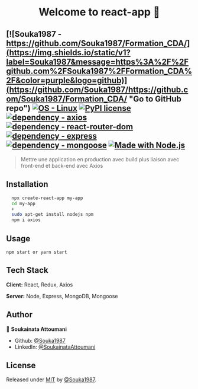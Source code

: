 <h1 align="center">Welcome to react-app 👋</h1>

[![Souka1987 - https://github.com/Souka1987/Formation_CDA/](https://img.shields.io/static/v1?label=Souka1987&message=https%3A%2F%2Fgithub.com%2FSouka1987%2FFormation_CDA%2F&color=purple&logo=github)](https://github.com/Souka1987/https://github.com/Souka1987/Formation_CDA/ "Go to GitHub repo")
[![OS - Linux](https://img.shields.io/badge/OS-Linux-blue?logo=linux&logoColor=white)](https://www.linux.org/ "Go to Linux homepage")
[![PyPI license](https://img.shields.io/pypi/l/ansicolortags.svg)](https://pypi.python.org/pypi/ansicolortags/)
[![dependency - axios](https://img.shields.io/badge/dependency-axios-blue)](https://www.npmjs.com/package/axios)
[![dependency - react-router-dom](https://img.shields.io/badge/dependency-react--router--dom-blue)](https://www.npmjs.com/package/react-router-dom)
[![dependency - express](https://img.shields.io/badge/dependency-express-yellow)](https://www.npmjs.com/package/express)
[![dependency - mongoose](https://img.shields.io/badge/dependency-mongoose-red)](https://www.npmjs.com/package/mongoose)
[![Made with Node.js](https://img.shields.io/badge/Node.js->=14.18.1-green?logo=node.js&logoColor=white)](https://nodejs.org "Go to Node.js homepage")
----------------------------------------


> Mettre une application en production avec build plus liaison avec front-end et back-end avec Axios

## Installation

```bash
  npx create-react-app my-app
  cd my-app
  +
  sudo apt-get install nodejs npm
  npm i axios
```

## Usage

```
npm start or yarn start
```

## Tech Stack

**Client:** React, Redux, Axios

**Server:** Node, Express, MongoDB, Mongoose


## Author

👤 **Soukainata Attoumani**

* Github: [@Souka1987](https://github.com/Souka1987)
* LinkedIn: [@SoukainataAttoumani](https://www.linkedin.com/in/soukainata-attoumani-39131b13b/)


## License

Released under [MIT](/LICENSE) by [@Souka1987](https://github.com/Souka1987).
